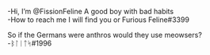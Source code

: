 -Hi, I’m @FissionFeline A good boy with bad habits \
-How to reach me I will find you or Furious Feline#3399

So if the Germans were anthros would they use meowsers? \
-ᛒᛚᛁᛏᛋ#1996
<!---
FissionFeline/FissionFeline is a ✨ special ✨ repository because its `README.md` (this file) appears on your GitHub profile.
You can click the Preview link to take a look at your changes.
--->
